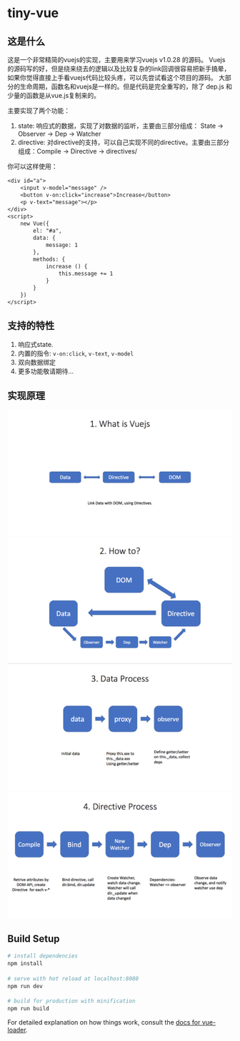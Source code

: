 # tiny-vue

## 这是什么

这是一个非常精简的vuejs的实现，主要用来学习vuejs v1.0.28 的源码。
Vuejs 的源码写的好，但是绕来绕去的逻辑以及比较复杂的link回调很容易把新手搞晕，如果你觉得直接上手看vuejs代码比较头疼，可以先尝试看这个项目的源码。
大部分的生命周期，函数名和vuejs是一样的。但是代码是完全重写的，除了 dep.js 和少量的函数是从vue.js复制来的。

主要实现了两个功能：

1. state: 响应式的数据，实现了对数据的监听，主要由三部分组成： State -> Observer -> Dep -> Watcher
2. directive: 对directive的支持，可以自己实现不同的directive。主要由三部分组成：Compile -> Directive -> directives/

你可以这样使用：

```
<div id="a">
	<input v-model="message" />
	<button v-on:click="increase">Increase</button>
	<p v-text="message"></p>
</div>
<script>
	new Vue({
		el: "#a",
		data: {
			message: 1
		},
		methods: {
			increase () {
				this.message += 1
			}
		}
	})
</script>
```

## 支持的特性

1. 响应式state.
2. 内置的指令: `v-on:click`, `v-text`, `v-model`
3. 双向数据绑定
4. 更多功能敬请期待...

## 实现原理

![1](./imgs/1.png)
![2](./imgs/2.png)
![3](./imgs/3.png)
![4](./imgs/4.png)

## Build Setup

``` bash
# install dependencies
npm install

# serve with hot reload at localhost:8080
npm run dev

# build for production with minification
npm run build
```

For detailed explanation on how things work, consult the [docs for vue-loader](http://vuejs.github.io/vue-loader).
